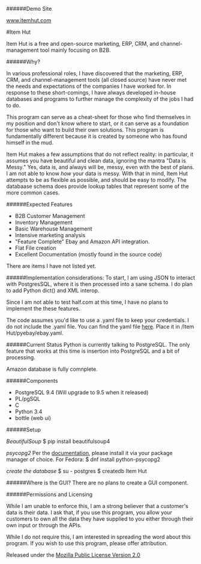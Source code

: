 ######Demo Site

www.itemhut.com

#Item Hut

Item Hut is a free and open-source marketing, ERP, CRM, and channel-management tool mainly focusing on B2B.

######Why?

In various professional roles, I have discovered that the marketing, ERP, CRM, and channel-management tools (all closed source) have never met the needs and expectations of the companies I have worked for. In response to these short-comings, I have always developed in-house databases and programs to further manage the complexity of the jobs I had to do.

This program can serve as a cheat-sheet for those who find themselves in my position and don't know where to start, or it can serve as a foundation for those who want to build their own solutions. This program is fundamentally different because it is created by someone who has found himself in the mud.

Item Hut makes a few assumptions that do not reflect reality: in particular, it assumes you have beautiful and clean data, ignoring the mantra "Data is Messy." Yes, data is, and always will be, messy, even with the best of plans. I am not able to know *how* your data is messy. With that in mind, Item Hut attempts to be as flexible as possible, and should be easy to modify. The databaase schema does provide lookup tables that represent some of the more common cases.

######Expected Features
* B2B Customer Management
* Inventory Management
* Basic Warehouse Management
* Intensive marketing analysis
* "Feature Complete" Ebay and Amazon API integration.
* Flat File creation
* Excellent Documentation (mostly found in the source code)

There are items I have not listed yet.

######Implementation considerations:
To start, I am using JSON to interact with PostgresSQL, where it is then processed into a sane schema. I do plan to add Python dict() and XML interop.

Since I am not able to test half.com at this time, I have no plans to implement the these features. 

The code assumes you'd like to use a .yaml file to keep your credentials. I do not include the .yaml file. You can find the yaml file [here](https://github.com/timotheus/ebaysdk-python/blob/master/ebay.yaml). Place it in /Item Hut/pyebay/ebay.yaml.

######Current Status
Python is currently talking to PostgreSQL. The only feature that works at this time is insertion into PostgreSQL and a bit of processing.

Amazon database is fully comnplete.


######Components

* PostgreSQL 9.4 (Will upgrade to 9.5 when it released)
* PL/pgSQL
* C
* Python 3.4
* bottle (web ui)

######Setup

*BeautifulSoup*
$ pip install beautifulsoup4

*psycopg2*
Per the [documentation](http://initd.org/psycopg/docs/install.html), please install it via your package manager of choice. For Fedora:
$ dnf install python-psycopg2

*create the database*
$ su - postgres
$ createdb Item Hut

######Where is the GUI?
There are no plans to create a GUI component.

######Permissions and Licensing

While I am unable to enforce this, I am a strong believer that a customer's data is their data. I ask that, if you use this program, you allow your customers to own all the data they have supplied to you either through their own input or through the APIs.

While I do not require this, I am interested in spreading the word about this program. If you wish to use this program, please offer attribution.

Released under the [Mozilla Public License
Version 2.0](http://www.mozilla.org/MPL/2.0/)